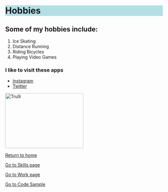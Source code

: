 <!DOCTYPE html>
<html>
  <head>
<h1 style="background-color:powderblue;">Hobbies</h1>
  </head>
  <body>
<h2>Some of my hobbies include:</h2>
<ol>
<li>Ice Skating</li>
<li>Distance Running</li>
<li>Riding Bicycles</li>
<li>Playing Video Games</li>
</ol>

<h3>I like to visit these apps</h3>
  <ul>
<li><a href="https://www.instagram.com/">Instagram</a></li>
<li><a href="https://www.twitter.com">Twitter</a></li>
</ul>
 <img src="https://upload.wikimedia.org/wikipedia/commons/9/95/Instagram_logo_2022.svg" alt="Trulli" width="250" height="176">
<p><a href="./README.md">Return to home</a></p>
  <p><a href="./Skills.md">Go to Skills page</a></p>
  <p><a href="./Work.md">Go to Work page</a></p>
  <p><a href="./Code_sample.md">Go to Code Sample</a></p>

  </body>
</html>
